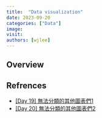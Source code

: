 ```yaml
---
title:  "Data visualization"
date: 2023-09-20
categories: ["Data"]
image: 
visit:
authors: [wjlee]
---
```


## Overview

## Refrences
* [[Day 19] 無法分類的其他圖表們1](https://ithelp.ithome.com.tw/articles/10219843)
* [[Day 20] 無法分類的其他圖表們2](https://ithelp.ithome.com.tw/articles/10220440)